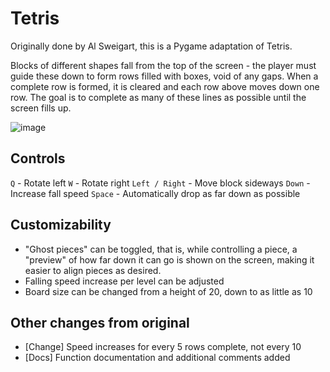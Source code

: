 # Tetris

Originally done by Al Sweigart, this is a Pygame adaptation of Tetris.

Blocks of different shapes fall from the top of the screen - the player must guide these down to form rows filled with boxes, void of any gaps. When a complete row is formed, it is cleared and each row above moves down one row. The goal is to complete as many of these lines as possible until the screen fills up.

![image](https://i.imgur.com/7pQWi7j.gif)

## Controls

`Q` - Rotate left
`W` - Rotate right
`Left / Right` - Move block sideways
`Down` - Increase fall speed
`Space` - Automatically drop as far down as possible

## Customizability

- "Ghost pieces" can be toggled, that is, while controlling a piece, a "preview" of how far down it can go is shown on the screen, making it easier to align pieces as desired.
- Falling speed increase per level can be adjusted
- Board size can be changed from a height of 20, down to as little as 10

## Other changes from original

- [Change] Speed increases for every 5 rows complete, not every 10
- [Docs] Function documentation and additional comments added
